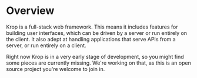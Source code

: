 # Overview

Krop is a full-stack web framework. This means it includes features for building user interfaces, which can be driven by a server or run entirely on the client. It also adept at handling applications that serve APIs from a server, or run entirely on a client.

Right now Krop is in a very early stage of development, so you might find some pieces are currently missing. We're working on that, as this is an open source project you're welcome to join in.
